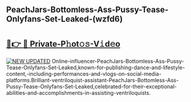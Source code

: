 ## PeachJars-Bottomless-Ass-Pussy-Tease-Onlyfans-Set-Leaked-(wzfd6)


# <h2><a href="https://mediaupload.pro?-19M">🔗👉 🔴 Private-P𝚑ot𝚘𝚜-V𝚒d𝚎o</a></h2>

[![NEW UPDATED](https://i.imgur.com/0qMVB7G.gif)](https://mediaupload.pro?-19M)
Online-influencer-PeachJars-Bottomless-Ass-Pussy-Tease-Onlyfans-Set-Leaked,known-for-publishing-dance-and-lifestyle-content,-including-performances-and-vlogs-on-social-media-platforms.Brilliant-ventriloquist-assistant-PeachJars-Bottomless-Ass-Pussy-Tease-Onlyfans-Set-Leaked,celebrated-for-their-exceptional-abilities-and-accomplishments-in-assisting-ventriloquists.  